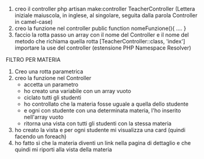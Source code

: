 1. creo il controller
    php artisan make:controller TeacherController
    (Lettera iniziale maiuscola, in inglese, al singolare, seguita dalla parola Controller in camel-case)
2. creo la funzione nel controller
    public function nomeFunzione(){
        ....
    }
3. faccio la rotta
    passo un array con il nome del Controller e il nome del metodo che richiama quella rotta 
    [TeacherController::class, 'index']
    importare la use del controller (estensione PHP Namespace Resolver)

FILTRO PER MATERIA
1. Creo una rotta parametrica 
2. creo la funzione nel Controller
    - accetta un parametro
    - ho creato una variabile con un array vuoto
    - ciclato tutti gli studenti
    - ho controllato che la materia fosse uguale a quella dello studente
    - e ogni con studente con una determinata materia, l'ho inserito nell'array vuoto
    - ritorna una vista con tutti gli studenti con la stessa materia
3. ho creato la vista e per ogni studente mi visualizza una card (quindi facendo un foreach)
4. ho fatto sì che la materia diventi un link nella pagina di dettaglio e che quindi mi riporti alla vista della materia
